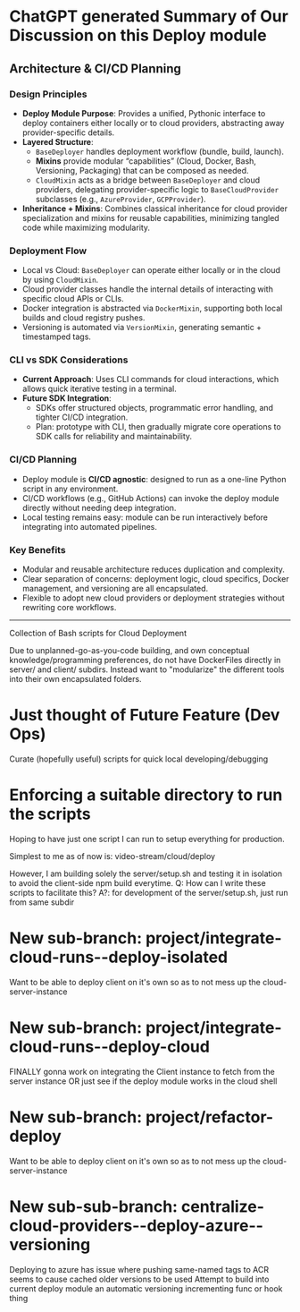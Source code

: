 # ChatGPT generated Summary of Our Discussion on this Deploy module

## Architecture & CI/CD Planning

### Design Principles

- **Deploy Module Purpose**: Provides a unified, Pythonic interface to deploy containers either locally or to cloud providers, abstracting away provider-specific details.  
- **Layered Structure**:  
  - `BaseDeployer` handles deployment workflow (bundle, build, launch).  
  - **Mixins** provide modular “capabilities” (Cloud, Docker, Bash, Versioning, Packaging) that can be composed as needed.  
  - `CloudMixin` acts as a bridge between `BaseDeployer` and cloud providers, delegating provider-specific logic to `BaseCloudProvider` subclasses (e.g., `AzureProvider`, `GCPProvider`).  
- **Inheritance + Mixins**: Combines classical inheritance for cloud provider specialization and mixins for reusable capabilities, minimizing tangled code while maximizing modularity.  

### Deployment Flow

- Local vs Cloud: `BaseDeployer` can operate either locally or in the cloud by using `CloudMixin`.  
- Cloud provider classes handle the internal details of interacting with specific cloud APIs or CLIs.  
- Docker integration is abstracted via `DockerMixin`, supporting both local builds and cloud registry pushes.  
- Versioning is automated via `VersionMixin`, generating semantic + timestamped tags.  

### CLI vs SDK Considerations

- **Current Approach**: Uses CLI commands for cloud interactions, which allows quick iterative testing in a terminal.  
- **Future SDK Integration**:  
  - SDKs offer structured objects, programmatic error handling, and tighter CI/CD integration.  
  - Plan: prototype with CLI, then gradually migrate core operations to SDK calls for reliability and maintainability.  

### CI/CD Planning

- Deploy module is **CI/CD agnostic**: designed to run as a one-line Python script in any environment.  
- CI/CD workflows (e.g., GitHub Actions) can invoke the deploy module directly without needing deep integration.  
- Local testing remains easy: module can be run interactively before integrating into automated pipelines.  

### Key Benefits

- Modular and reusable architecture reduces duplication and complexity.  
- Clear separation of concerns: deployment logic, cloud specifics, Docker management, and versioning are all encapsulated.  
- Flexible to adopt new cloud providers or deployment strategies without rewriting core workflows.

---

Collection of Bash scripts for Cloud Deployment

Due to unplanned-go-as-you-code building, and own
conceptual knowledge/programming preferences,
do not have DockerFiles directly in server/ and client/
subdirs. Instead want to "modularize" the different
tools into their own encapsulated folders.

# Just thought of Future Feature (Dev Ops)

Curate (hopefully useful) scripts for quick local developing/debugging


# Enforcing a suitable directory to run the scripts
Hoping to have just one script I can run to setup everything 
for production.

Simplest to me as of now is:
video-stream/cloud/deploy

However, I am building solely the server/setup.sh and 
testing it in isolation to avoid the client-side npm build everytime.
Q: How can I write these scripts to facilitate this?
A?: for development of the server/setup.sh, just run from same subdir

# New sub-branch: project/integrate-cloud-runs--deploy-isolated
Want to be able to deploy client on it's own so as to not mess up the cloud-server-instance

# New sub-branch: project/integrate-cloud-runs--deploy-cloud
FINALLY gonna work on integrating the Client instance to fetch from the server instance
OR
just see if the deploy module works in the cloud shell

# New sub-branch: project/refactor-deploy
Want to be able to deploy client on it's own so as to not mess up the cloud-server-instance

# New sub-sub-branch: centralize-cloud-providers--deploy-azure--versioning
Deploying to azure has issue where pushing same-named tags to ACR seems to cause
cached older versions to be used
Attempt to build into current deploy module an automatic versioning incrementing 
func or hook thing